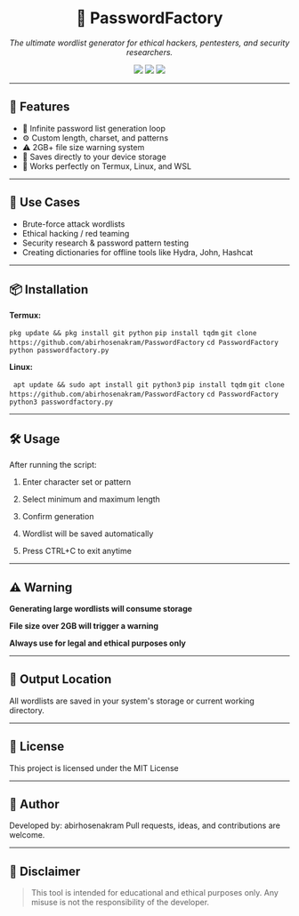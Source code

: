 <h1 align="center">🔐 PasswordFactory</h1>
<p align="center"><i>The ultimate wordlist generator for ethical hackers, pentesters, and security researchers.</i></p>

<p align="center">
  <img src="https://img.shields.io/badge/made%20by-abirhosenakram-blue?style=flat-square">
  <img src="https://img.shields.io/badge/version-1.0-brightgreen?style=flat-square">
  <img src="https://img.shields.io/badge/python-3.x-yellow?style=flat-square">
</p>

---

## 🚀 Features

- 🔁 Infinite password list generation loop
- ⚙️ Custom length, charset, and patterns
- ⚠️ 2GB+ file size warning system
- 💾 Saves directly to your device storage
- 🧪 Works perfectly on Termux, Linux, and WSL

---

## 🧠 Use Cases

- Brute-force attack wordlists
- Ethical hacking / red teaming
- Security research & password pattern testing
- Creating dictionaries for offline tools like Hydra, John, Hashcat

---

## 📦 Installation

**Termux:**

`pkg update && pkg install git python`
`pip install tqdm`
`git clone https://github.com/abirhosenakram/PasswordFactory`
`cd PasswordFactory`
`python passwordfactory.py`

**Linux:**

` apt update && sudo apt install git python3`
`pip install tqdm`
`git clone https://github.com/abirhosenakram/PasswordFactory`
`cd PasswordFactory`
`python3 passwordfactory.py`


---

## 🛠️ Usage

After running the script:

1. Enter character set or pattern


2. Select minimum and maximum length


3. Confirm generation


4. Wordlist will be saved automatically


5. Press CTRL+C to exit anytime




---

## ⚠️ Warning

**Generating large wordlists will consume storage**

**File size over 2GB will trigger a warning**

**Always use for legal and ethical purposes only**



---

## 📂 Output Location

All wordlists are saved in your system's storage or current working directory.


---

## 📄 License

This project is licensed under the MIT License


---

## 👤 Author

Developed by: abirhosenakram
Pull requests, ideas, and contributions are welcome.


---

## 🧠 Disclaimer

> This tool is intended for educational and ethical purposes only.
Any misuse is not the responsibility of the developer.